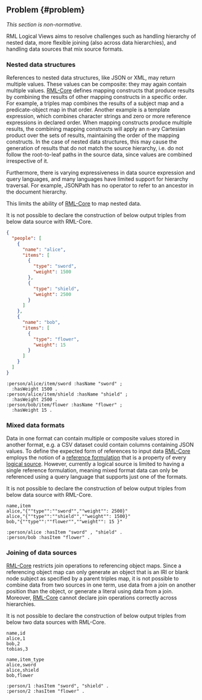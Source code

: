 ## Problem {#problem}

*This section is non-normative.*

RML Logical Views aims to resolve challenges such as handling hierarchy of nested data, more flexible joining (also across data hierarchies), and handling data sources that mix source formats.

### Nested data structures

References to nested data structures, like JSON or XML, may return multiple values. These values can be composite: they may again contain multiple values. 
[RML-Core](https://kg-construct.github.io/rml-core/spec/docs/) defines mapping constructs that produce results by combining the results of other mapping constructs in a specific order. 
For example, a <a data-cite="RML-Core#dfn-triples-map">triples map</a> combines the results of a <a data-cite="RML-Core#dfn-subject-map">subject map</a> and a <a data-cite="RML-Core#dfn-predicate-object-map">predicate-object map</a> in that order. 
Another example is a <a data-cite="RML-Core#dfn-template-expression">template expression</a>, 
which combines character strings and zero or more <a data-cite="RML-Core#dfn-reference-expression">reference expressions</a> in declared order. 
When mapping constructs produce multiple results, the combining mapping constructs will apply an <a data-cite="RML-Core#dfn-n-ary-cartesian-product">n-ary Cartesian product</a> over the sets of results, maintaining the order of the mapping constructs. In the case of nested data structures, this may cause the generation of results that do not match the source hierarchy, i.e. do not follow the root-to-leaf paths in the source data, since values are combined irrespective of it.

Furthermore, there is varying expressiveness in data source expression and query languages, and many languages have limited support for hierarchy traversal. For example, JSONPath has no operator to refer to an ancestor in the document hierarchy.

This limits the ability of [RML-Core](https://kg-construct.github.io/rml-core/spec/docs/) to map nested data.

<aside class=example id=ex-nesting-problem>
It is not possible to declare the construction of below output triples from below data source with RML-Core. 
<aside class=ex-input>

```json
{
  "people": [
    {
      "name": "alice",
      "items": [
        {
          "type": "sword",
          "weight": 1500
        },
        {
          "type": "shield",
          "weight": 2500
        }
      ]
    },
    {
      "name": "bob",
      "items": [
        {
          "type": "flower",
          "weight": 15
        }
      ]
    }
  ]
}
```
</aside>

<aside class="ex-output">

```turtle
:person/alice/item/sword :hasName "sword" ;
  :hasWeight 1500 .
:person/alice/item/shield :hasName "shield" ;
  :hasWeight 2500 .
:person/bob/item/flower :hasName "flower" ;
  :hasWeight 15 .
```
</aside>
</aside>


### Mixed data formats

Data in one format can contain multiple or composite values stored in another format, e.g. a CSV dataset could contain columns containing JSON values. To define the expected form of references to input data [RML-Core](https://kg-construct.github.io/rml-core/spec/docs/) employs the notion of a <!-- TODO reference to core, dependent on https://github.com/kg-construct/rml-core/issues/127-->[reference formulation](https://kg-construct.github.io/rml-io/spec/docs/#reference-formulations) that is a property of every <!-- TODO reference to core, dependent on https://github.com/kg-construct/rml-core/issues/127-->[logical source](https://kg-construct.github.io/rml-io/spec/docs/#defining-logical-sources). However, currently a logical source is limited to having a single reference formulation, meaning mixed format data can only be referenced using a query language that supports just one of the formats.

<aside class=example id=ex-mixed-format-problem>
It is not possible to declare the construction of below output triples from below data source with RML-Core. 
<aside class=ex-input>

```csv
name,item  
alice,"{""type"":""sword"",""weight"": 2500}" 
alice,"{""type"":""shield"",""weight"": 1500}"  
bob,"{""type"":""flower"",""weight"": 15 }"  
```
</aside>

<aside class="ex-output">

```turtle
:person/alice :hasItem "sword" , "shield" .
:person/bob :hasItem "flower" . 
```
</aside>
</aside>

### Joining of data sources

[RML-Core](https://kg-construct.github.io/rml-core/spec/docs/) restricts join operations to <a data-cite="RML-Core#referencing-object-map">referencing object maps</a>. Since a referencing object map can only generate an object that is an IRI or blank node subject as specified by a parent triples map, it is not possible to combine data from two sources in one term, use data from a join on another position than the object, or generate a literal using data from a join.
Moreover, [RML-Core](https://kg-construct.github.io/rml-core/spec/docs/) cannot declare join operations correctly across hierarchies.

<aside class=example id=ex-mixed-format-problem>
It is not possible to declare the construction of below output triples from below two data sources with RML-Core. 
<aside class=ex-input>

```csv
name,id
alice,1
bob,2
tobias,3
```
</aside>

<aside class=ex-input>

```csv
name,item_type
alice,sword
alice,shield
bob,flower
```
</aside>

<aside class="ex-output">

```turtle
:person/1 :hasItem "sword", "shield" . 
:person/2 :hasItem "flower" .
```
</aside>
</aside>
